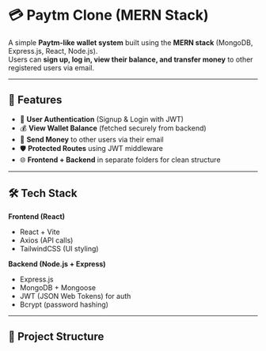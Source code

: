 # 💳 Paytm Clone (MERN Stack)

A simple **Paytm-like wallet system** built using the **MERN stack** (MongoDB, Express.js, React, Node.js).  
Users can **sign up, log in, view their balance, and transfer money** to other registered users via email.  

---

## 🚀 Features

- 🔐 **User Authentication** (Signup & Login with JWT)  
- 💰 **View Wallet Balance** (fetched securely from backend)  
- 💸 **Send Money** to other users via their email  
- 🛡️ **Protected Routes** using JWT middleware  
- 🌐 **Frontend + Backend** in separate folders for clean structure  

---

## 🛠️ Tech Stack

**Frontend (React)**  
- React + Vite  
- Axios (API calls)  
- TailwindCSS (UI styling)  

**Backend (Node.js + Express)**  
- Express.js  
- MongoDB + Mongoose  
- JWT (JSON Web Tokens) for auth  
- Bcrypt (password hashing)  

---

## 📂 Project Structure

